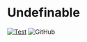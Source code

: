 # Undefinable
[![Test](https://github.com/andooown/swift-undefinable/actions/workflows/test.yml/badge.svg?branch=main&event=push)](https://github.com/andooown/swift-undefinable/actions/workflows/test.yml)
![GitHub](https://img.shields.io/github/license/andooown/swift-undefinable)